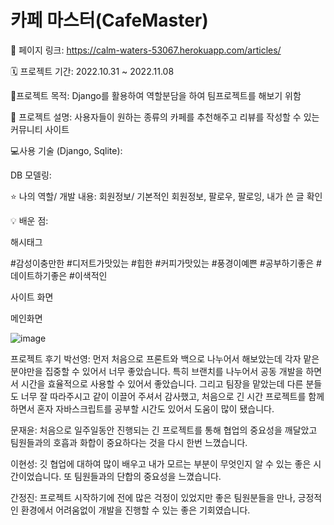 # 카페 마스터(CafeMaster)

📌 페이지 링크: https://calm-waters-53067.herokuapp.com/articles/

🗓 프로젝트 기간: 2022.10.31 ~ 2022.11.08

🚩프로젝트 목적: Django를 활용하여 역할분담을 하여 팀프로젝트를 해보기 위함

🧾 프로젝트 설명: 사용자들이 원하는 종류의 카페를 추천해주고 리뷰를 작성할 수 있는 커뮤니티 사이트

💻사용 기술 (Django, Sqlite):

DB 모델링:

⭐ 나의 역할/ 개발 내용: 회원정보/ 기본적인 회원정보, 팔로우, 팔로잉, 내가 쓴 글 확인

💡 배운 점:

해시태그

#감성이충만한 #디저트가맛있는 #힙한 #커피가맛있는 #풍경이예쁜 #공부하기좋은 #데이트하기좋은 #이색적인

사이트 화면

메인화면

![image](https://user-images.githubusercontent.com/75982468/204125525-d7370a54-b686-4a13-baa4-13bf5c538a7d.png)






프로젝트 후기
박선영: 먼저 처음으로 프론트와 백으로 나누어서 해보았는데 각자 맡은 분야만을 집중할 수 있어서 너무 좋았습니다. 특히 브랜치를 나누어서 공동 개발을 하면서 시간을 효율적으로 사용할 수 있어서 좋았습니다. 그리고 팀장을 맡았는데 다른 분들도 너무 잘 따라주시고 같이 이끌어 주셔서 감사했고, 처음으로 긴 시간 프로젝트를 함께 하면서 혼자 자바스크립트를 공부할 시간도 있어서 도움이 많이 됐습니다.

문재윤: 처음으로 일주일동안 진행되는 긴 프로젝트를 통해 협업의 중요성을 깨달았고 팀원들과의 호흡과 화합이 중요하다는 것을 다시 한번 느꼈습니다.

이현성: 깃 협업에 대하여 많이 배우고 내가 모르는 부분이 무엇인지 알 수 있는 좋은 시간이었습니다. 또 팀원들과의 단합의 중요성을 느꼈습니다.

간정진: 프로젝트 시작하기에 전에 많은 걱정이 있었지만 좋은 팀원분들을 만나, 긍정적인 환경에서 어려움없이 개발을 진행할 수 있는 좋은 기회였습니다.
